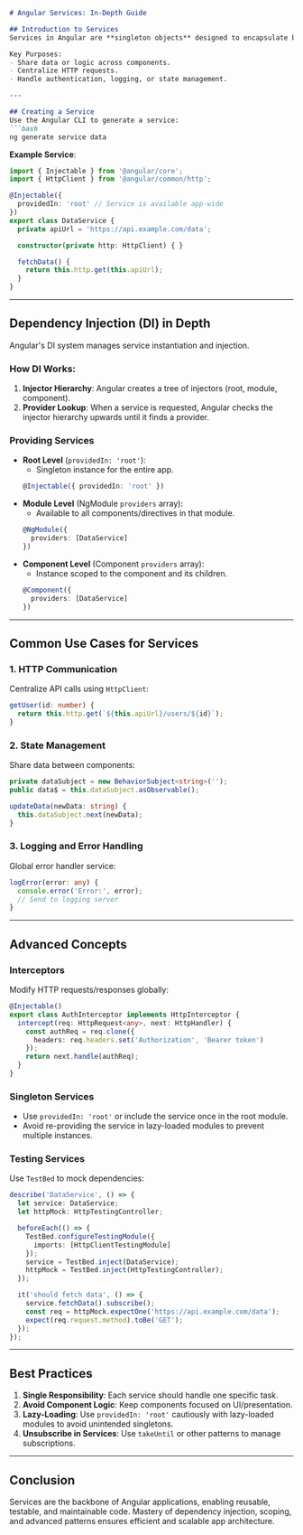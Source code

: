 ```markdown
# Angular Services: In-Depth Guide

## Introduction to Services
Services in Angular are **singleton objects** designed to encapsulate business logic, data sharing, and external communication. They are injectable across components, directives, and other services via Angular's **Dependency Injection (DI)** system.

Key Purposes:
- Share data or logic across components.
- Centralize HTTP requests.
- Handle authentication, logging, or state management.

---

## Creating a Service
Use the Angular CLI to generate a service:
```bash
ng generate service data
```

**Example Service**:
```typescript
import { Injectable } from '@angular/core';
import { HttpClient } from '@angular/common/http';

@Injectable({
  providedIn: 'root' // Service is available app-wide
})
export class DataService {
  private apiUrl = 'https://api.example.com/data';

  constructor(private http: HttpClient) { }

  fetchData() {
    return this.http.get(this.apiUrl);
  }
}
```

---

## Dependency Injection (DI) in Depth
Angular's DI system manages service instantiation and injection. 

### How DI Works:
1. **Injector Hierarchy**: Angular creates a tree of injectors (root, module, component).
2. **Provider Lookup**: When a service is requested, Angular checks the injector hierarchy upwards until it finds a provider.

### Providing Services
- **Root Level** (`providedIn: 'root'`):
  - Singleton instance for the entire app.
  ```typescript
  @Injectable({ providedIn: 'root' })
  ```
- **Module Level** (NgModule `providers` array):
  - Available to all components/directives in that module.
  ```typescript
  @NgModule({
    providers: [DataService]
  })
  ```
- **Component Level** (Component `providers` array):
  - Instance scoped to the component and its children.
  ```typescript
  @Component({
    providers: [DataService]
  })
  ```

---

## Common Use Cases for Services

### 1. HTTP Communication
Centralize API calls using `HttpClient`:
```typescript
getUser(id: number) {
  return this.http.get(`${this.apiUrl}/users/${id}`);
}
```

### 2. State Management
Share data between components:
```typescript
private dataSubject = new BehaviorSubject<string>('');
public data$ = this.dataSubject.asObservable();

updateData(newData: string) {
  this.dataSubject.next(newData);
}
```

### 3. Logging and Error Handling
Global error handler service:
```typescript
logError(error: any) {
  console.error('Error:', error);
  // Send to logging server
}
```

---

## Advanced Concepts

### Interceptors
Modify HTTP requests/responses globally:
```typescript
@Injectable()
export class AuthInterceptor implements HttpInterceptor {
  intercept(req: HttpRequest<any>, next: HttpHandler) {
    const authReq = req.clone({
      headers: req.headers.set('Authorization', 'Bearer token')
    });
    return next.handle(authReq);
  }
}
```

### Singleton Services
- Use `providedIn: 'root'` or include the service once in the root module.
- Avoid re-providing the service in lazy-loaded modules to prevent multiple instances.

### Testing Services
Use `TestBed` to mock dependencies:
```typescript
describe('DataService', () => {
  let service: DataService;
  let httpMock: HttpTestingController;

  beforeEach(() => {
    TestBed.configureTestingModule({
      imports: [HttpClientTestingModule]
    });
    service = TestBed.inject(DataService);
    httpMock = TestBed.inject(HttpTestingController);
  });

  it('should fetch data', () => {
    service.fetchData().subscribe();
    const req = httpMock.expectOne('https://api.example.com/data');
    expect(req.request.method).toBe('GET');
  });
});
```

---

## Best Practices
1. **Single Responsibility**: Each service should handle one specific task.
2. **Avoid Component Logic**: Keep components focused on UI/presentation.
3. **Lazy-Loading**: Use `providedIn: 'root'` cautiously with lazy-loaded modules to avoid unintended singletons.
4. **Unsubscribe in Services**: Use `takeUntil` or other patterns to manage subscriptions.

---

## Conclusion
Services are the backbone of Angular applications, enabling reusable, testable, and maintainable code. Mastery of dependency injection, scoping, and advanced patterns ensures efficient and scalable app architecture.
```